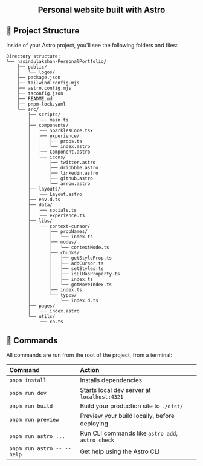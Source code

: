 <h2 align="center">
  <p>Personal website built with Astro</p>
  
</h2>


## 🚀 Project Structure

Inside of your Astro project, you'll see the following folders and files:

```text
Directory structure:
└── hasindulakshan-PersonalPortfolio/
    ├── public/
    │   └── logos/
    ├── package.json
    ├── tailwind.config.mjs
    ├── astro.config.mjs
    ├── tsconfig.json
    ├── README.md
    ├── pnpm-lock.yaml
    └── src/
        ├── scripts/
        │   └── main.ts
        ├── components/
        │   ├── SparklesCore.tsx
        │   ├── experience/
        │   │   ├── props.ts
        │   │   └── index.astro
        │   ├── Component.astro
        │   └── icons/
        │       ├── twitter.astro
        │       ├── dribbble.astro
        │       ├── linkedin.astro
        │       ├── github.astro
        │       └── arrow.astro
        ├── layouts/
        │   └── Layout.astro
        ├── env.d.ts
        ├── data/
        │   ├── socials.ts
        │   └── experience.ts
        ├── libs/
        │   └── context-cursor/
        │       ├── propNames/
        │       │   └── index.ts
        │       ├── modes/
        │       │   └── contextMode.ts
        │       ├── chunks/
        │       │   ├── getStyleProp.ts
        │       │   ├── addCursor.ts
        │       │   ├── setStyles.ts
        │       │   ├── isElHasProperty.ts
        │       │   ├── index.ts
        │       │   └── getMoveIndex.ts
        │       ├── index.ts
        │       └── types/
        │           └── index.d.ts
        ├── pages/
        │   └── index.astro
        └── utils/
            └── cn.ts

```


## 🧞 Commands

All commands are run from the root of the project, from a terminal:

| Command                    | Action                                           |
| :------------------------- | :----------------------------------------------- |
| `pnpm install`             | Installs dependencies                            |
| `pnpm run dev`             | Starts local dev server at `localhost:4321`      |
| `pnpm run build`           | Build your production site to `./dist/`          |
| `pnpm run preview`         | Preview your build locally, before deploying     |
| `pnpm run astro ...`       | Run CLI commands like `astro add`, `astro check` |
| `pnpm run astro -- --help` | Get help using the Astro CLI                     |
